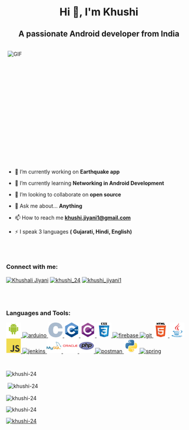 <h1 align="center">Hi 👋, I'm Khushi</h1>
<h2 align="center">A passionate Android developer from India</h2>

</br>

<img align="right" alt="GIF" src="https://github.com/arsentieva/arsentieva/blob/main/code.gif?raw=true" width="500" height="320" />


- 🔭 I’m currently working on **Earthquake app**

- 🌱 I’m currently learning **Networking in Android Development**

- 👯 I’m looking to collaborate on **open source**

- 💬 Ask me about... **Anything**

- 📫 How to reach me **khushi.jiyani1@gmail.com**

- ⚡ I speak 3 languages **( Gujarati, Hindi, English)**

</br>
</br>
<h3 align="left">Connect with me:</h3>
<p align="left">
<a href="https://www.linkedin.com/in/khushali-jiyani-3b49211b7/" target="blank"><img align="center" src="https://cdn.jsdelivr.net/npm/simple-icons@3.0.1/icons/linkedin.svg" alt="Khushali Jiyani" height="30" width="40" /></a>
<a href="https://www.codechef.com/users/khushi_24" target="blank"><img align="center" src="https://cdn.jsdelivr.net/npm/simple-icons@3.1.0/icons/codechef.svg" alt="khushi_24" height="30" width="40" /></a>
<a href="https://www.hackerrank.com/khushi_jiyani1" target="blank"><img align="center" src="https://cdn.jsdelivr.net/npm/simple-icons@3.0.1/icons/hackerrank.svg" alt="khushi_jiyani1" height="30" width="40" /></a>
</p>

</br>
</br>

<h3 align="left">Languages and Tools:</h3>
<p align="left"> <a href="https://developer.android.com" target="_blank"> <img src="https://raw.githubusercontent.com/devicons/devicon/master/icons/android/android-original-wordmark.svg" alt="android" width="40" height="40"/> </a> <a href="https://www.arduino.cc/" target="_blank"> <img src="https://cdn.worldvectorlogo.com/logos/arduino-1.svg" alt="arduino" width="40" height="40"/> </a> <a href="https://www.cprogramming.com/" target="_blank"> <img src="https://raw.githubusercontent.com/devicons/devicon/master/icons/c/c-original.svg" alt="c" width="40" height="40"/> </a> <a href="https://www.w3schools.com/cpp/" target="_blank"> <img src="https://raw.githubusercontent.com/devicons/devicon/master/icons/cplusplus/cplusplus-original.svg" alt="cplusplus" width="40" height="40"/> </a> <a href="https://www.w3schools.com/cs/" target="_blank"> <img src="https://raw.githubusercontent.com/devicons/devicon/master/icons/csharp/csharp-original.svg" alt="csharp" width="40" height="40"/> </a> <a href="https://www.w3schools.com/css/" target="_blank"> <img src="https://raw.githubusercontent.com/devicons/devicon/master/icons/css3/css3-original-wordmark.svg" alt="css3" width="40" height="40"/> </a> <a href="https://firebase.google.com/" target="_blank"> <img src="https://www.vectorlogo.zone/logos/firebase/firebase-icon.svg" alt="firebase" width="40" height="40"/> </a> <a href="https://git-scm.com/" target="_blank"> <img src="https://www.vectorlogo.zone/logos/git-scm/git-scm-icon.svg" alt="git" width="40" height="40"/> </a> <a href="https://www.w3.org/html/" target="_blank"> <img src="https://raw.githubusercontent.com/devicons/devicon/master/icons/html5/html5-original-wordmark.svg" alt="html5" width="40" height="40"/> </a> <a href="https://www.java.com" target="_blank"> <img src="https://raw.githubusercontent.com/devicons/devicon/master/icons/java/java-original.svg" alt="java" width="40" height="40"/> </a> <a href="https://developer.mozilla.org/en-US/docs/Web/JavaScript" target="_blank"> <img src="https://raw.githubusercontent.com/devicons/devicon/master/icons/javascript/javascript-original.svg" alt="javascript" width="40" height="40"/> </a> <a href="https://www.jenkins.io" target="_blank"> <img src="https://www.vectorlogo.zone/logos/jenkins/jenkins-icon.svg" alt="jenkins" width="40" height="40"/> </a> <a href="https://www.mysql.com/" target="_blank"> <img src="https://raw.githubusercontent.com/devicons/devicon/master/icons/mysql/mysql-original-wordmark.svg" alt="mysql" width="40" height="40"/> </a> <a href="https://www.oracle.com/" target="_blank"> <img src="https://raw.githubusercontent.com/devicons/devicon/master/icons/oracle/oracle-original.svg" alt="oracle" width="40" height="40"/> </a> <a href="https://www.php.net" target="_blank"> <img src="https://raw.githubusercontent.com/devicons/devicon/master/icons/php/php-original.svg" alt="php" width="40" height="40"/> </a> <a href="https://postman.com" target="_blank"> <img src="https://www.vectorlogo.zone/logos/getpostman/getpostman-icon.svg" alt="postman" width="40" height="40"/> </a> <a href="https://www.python.org" target="_blank"> <img src="https://raw.githubusercontent.com/devicons/devicon/master/icons/python/python-original.svg" alt="python" width="40" height="40"/> </a> <a href="https://spring.io/" target="_blank"> <img src="https://www.vectorlogo.zone/logos/springio/springio-icon.svg" alt="spring" width="40" height="40"/> </a> </p></br>



<p><img align="left" src="https://github-readme-stats.vercel.app/api/top-langs?username=khushi-24&show_icons=true&locale=en&layout=compact" alt="khushi-24" /></p></br>


<p>&nbsp;<img align="center" src="https://github-readme-stats.vercel.app/api?username=khushi-24&show_icons=true&locale=en" alt="khushi-24" /></p>


<p><img align="center" src="https://github-readme-streak-stats.herokuapp.com/?user=khushi-24&" alt="khushi-24" /></p>



<p align="left"> <img src="https://komarev.com/ghpvc/?username=khushi-24&label=Profile%20views&color=0e75b6&style=flat" alt="khushi-24" /> </p>

<p align="left"> <a href="https://github.com/ryo-ma/github-profile-trophy"><img src="https://github-profile-trophy.vercel.app/?username=khushi-24" alt="khushi-24" /></a> </p>
